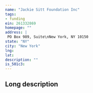 ```yaml
---
name: "Jackie Sitt Foundation Inc"
tags:
- funding
ein: 261332869
homepage: ""
address: |
 PO Box 989, Suite\nNew York, NY 10150
state: "NY"
city: "New York"
lng: 
lat: 
description: ""
is_501c3: 
---
```


## Long description



